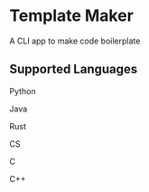 # Template Maker

A CLI app to make code boilerplate

## Supported Languages

Python

Java

Rust

CS

C

C++
